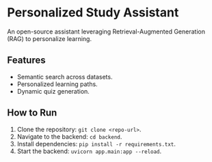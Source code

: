 # Personalized Study Assistant
An open-source assistant leveraging Retrieval-Augmented Generation (RAG) to personalize learning.

## Features
- Semantic search across datasets.
- Personalized learning paths.
- Dynamic quiz generation.

## How to Run
1. Clone the repository: `git clone <repo-url>`.
2. Navigate to the backend: `cd backend`.
3. Install dependencies: `pip install -r requirements.txt`.
4. Start the backend: `uvicorn app.main:app --reload`.
